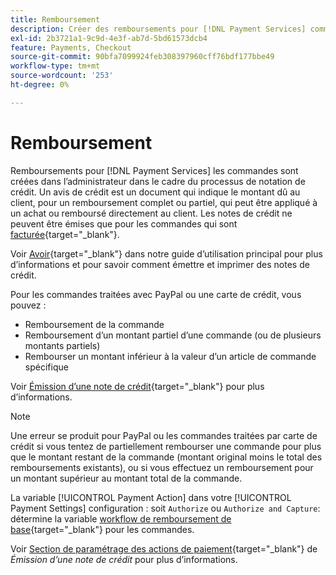```yaml
---
title: Remboursement
description: Créer des remboursements pour [!DNL Payment Services] commandes dans l’administrateur dans le cadre du processus d’avis de crédit.
exl-id: 2b3721a1-9c9d-4e3f-ab7d-5bd61573dcb4
feature: Payments, Checkout
source-git-commit: 90bfa7099924feb308397960cff76bdf177bbe49
workflow-type: tm+mt
source-wordcount: '253'
ht-degree: 0%

---
```


# Remboursement

Remboursements pour [!DNL Payment Services] les commandes sont créées dans l’administrateur dans le cadre du processus de notation de crédit. Un avis de crédit est un document qui indique le montant dû au client, pour un remboursement complet ou partiel, qui peut être appliqué à un achat ou remboursé directement au client. Les notes de crédit ne peuvent être émises que pour les commandes qui sont [facturée](https://docs.magento.com/user-guide/sales/invoice-create.html){target="_blank"}.

Voir [Avoir](https://docs.magento.com/user-guide/sales/credit-memos.html){target="_blank"} dans notre guide d’utilisation principal pour plus d’informations et pour savoir comment émettre et imprimer des notes de crédit.

Pour les commandes traitées avec PayPal ou une carte de crédit, vous pouvez :

* Remboursement de la commande
* Remboursement d’un montant partiel d’une commande (ou de plusieurs montants partiels)
* Rembourser un montant inférieur à la valeur d’un article de commande spécifique

Voir [Émission d’une note de crédit](https://docs.magento.com/user-guide/sales/credit-memo-create.html){target="_blank"} pour plus d’informations.

>[!NOTE]
>
>Une erreur se produit pour PayPal ou les commandes traitées par carte de crédit si vous tentez de partiellement rembourser une commande pour plus que le montant restant de la commande (montant original moins le total des remboursements existants), ou si vous effectuez un remboursement pour un montant supérieur au montant total de la commande.

La variable [!UICONTROL Payment Action] dans votre [!UICONTROL Payment Settings] configuration : soit `Authorize` ou `Authorize and Capture`: détermine la variable [workflow de remboursement de base](https://docs.magento.com/user-guide/sales/credit-memos.html#refund-workflow){target="_blank"} pour les commandes.

Voir [Section de paramétrage des actions de paiement](https://docs.magento.com/user-guide/sales/credit-memo-create.html#payment-action-setting){target="_blank"} de _Émission d’une note de crédit_ pour plus d’informations.

